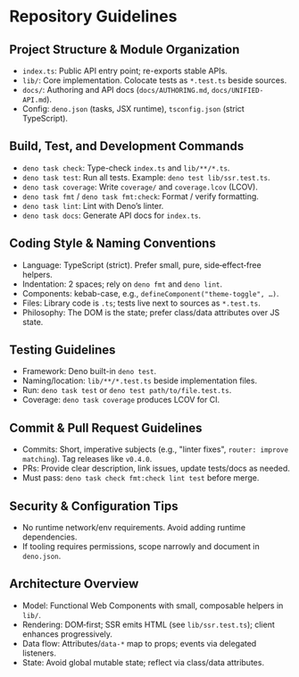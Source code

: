 # Repository Guidelines

## Project Structure & Module Organization
- `index.ts`: Public API entry point; re-exports stable APIs.
- `lib/`: Core implementation. Colocate tests as `*.test.ts` beside sources.
- `docs/`: Authoring and API docs (`docs/AUTHORING.md`, `docs/UNIFIED-API.md`).
- Config: `deno.json` (tasks, JSX runtime), `tsconfig.json` (strict TypeScript).

## Build, Test, and Development Commands
- `deno task check`: Type-check `index.ts` and `lib/**/*.ts`.
- `deno task test`: Run all tests. Example: `deno test lib/ssr.test.ts`.
- `deno task coverage`: Write `coverage/` and `coverage.lcov` (LCOV).
- `deno task fmt` / `deno task fmt:check`: Format / verify formatting.
- `deno task lint`: Lint with Deno’s linter.
- `deno task docs`: Generate API docs for `index.ts`.

## Coding Style & Naming Conventions
- Language: TypeScript (strict). Prefer small, pure, side‑effect‑free helpers.
- Indentation: 2 spaces; rely on `deno fmt` and `deno lint`.
- Components: kebab-case, e.g., `defineComponent("theme-toggle", …)`.
- Files: Library code is `.ts`; tests live next to sources as `*.test.ts`.
- Philosophy: The DOM is the state; prefer class/data attributes over JS state.

## Testing Guidelines
- Framework: Deno built-in `deno test`.
- Naming/location: `lib/**/*.test.ts` beside implementation files.
- Run: `deno task test` or `deno test path/to/file.test.ts`.
- Coverage: `deno task coverage` produces LCOV for CI.

## Commit & Pull Request Guidelines
- Commits: Short, imperative subjects (e.g., "linter fixes", `router: improve matching`). Tag releases like `v0.4.0`.
- PRs: Provide clear description, link issues, update tests/docs as needed.
- Must pass: `deno task check fmt:check lint test` before merge.

## Security & Configuration Tips
- No runtime network/env requirements. Avoid adding runtime dependencies.
- If tooling requires permissions, scope narrowly and document in `deno.json`.

## Architecture Overview
- Model: Functional Web Components with small, composable helpers in `lib/`.
- Rendering: DOM‑first; SSR emits HTML (see `lib/ssr.test.ts`); client enhances progressively.
- Data flow: Attributes/`data-*` map to props; events via delegated listeners.
- State: Avoid global mutable state; reflect via class/data attributes.

